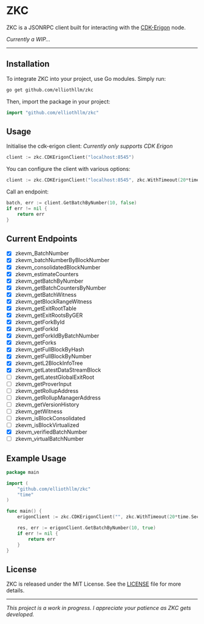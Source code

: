 # ZKC

ZKC is a JSONRPC client built for interacting with the [CDK-Erigon](https://github.com/0xPolygonHermez/cdk-erigon) node.

_Currently a WIP..._

***

## Installation

To integrate ZKC into your project, use Go modules. Simply run:

```bash
go get github.com/elliothllm/zkc
```

Then, import the package in your project:

```go
import "github.com/elliothllm/zkc"
```

## Usage

Initialise the cdk-erigon client: _Currently only supports CDK Erigon_

```go
client := zkc.CDKErigonClient("localhost:8545")
```

You can configure the client with various options:

```go
client := zkc.CDKErigonClient("localhost:8545", zkc.WithTimeout(20*time.Second), zkc.WithMaxRetries(3, 5*time.Second))
```

Call an endpoint:

```go
batch, err := client.GetBatchByNumber(10, false)
if err != nil {
    return err
}
```

## Current Endpoints

- [x] zkevm_BatchNumber
- [x] zkevm_batchNumberByBlockNumber
- [x] zkevm_consolidatedBlockNumber
- [x] zkevm_estimateCounters 
- [x] zkevm_getBatchByNumber
- [x] zkevm_getBatchCountersByNumber 
- [x] zkevm_getBatchWitness 
- [x] zkevm_getBlockRangeWitness 
- [x] zkevm_getExitRootTable 
- [x] zkevm_getExitRootsByGER 
- [x] zkevm_getForkById 
- [x] zkevm_getForkId 
- [x] zkevm_getForkIdByBatchNumber 
- [x] zkevm_getForks 
- [x] zkevm_getFullBlockByHash 
- [x] zkevm_getFullBlockByNumber 
- [x] zkevm_getL2BlockInfoTree 
- [x] zkevm_getLatestDataStreamBlock 
- [ ] zkevm_getLatestGlobalExitRoot 
- [ ] zkevm_getProverInput 
- [ ] zkevm_getRollupAddress 
- [ ] zkevm_getRollupManagerAddress 
- [ ] zkevm_getVersionHistory 
- [ ] zkevm_getWitness 
- [ ] zkevm_isBlockConsolidated 
- [ ] zkevm_isBlockVirtualized 
- [x] zkevm_verifiedBatchNumber 
- [ ] zkevm_virtualBatchNumber

## Example Usage

```go
package main

import (
    "github.com/elliothllm/zkc"
    "time"
)

func main() {
	erigonClient := zkc.CDKErigonClient("", zkc.WithTimeout(20*time.Second), zkc.WithMaxRetries(3, 5*time.Second))

	res, err := erigonClient.GetBatchByNumber(10, true)
	if err != nil {
		return err
	}
}
```

## License

ZKC is released under the MIT License. See the [LICENSE](LICENSE) file for more details.

***

_This project is a work in progress. I appreciate your patience as ZKC gets developed._